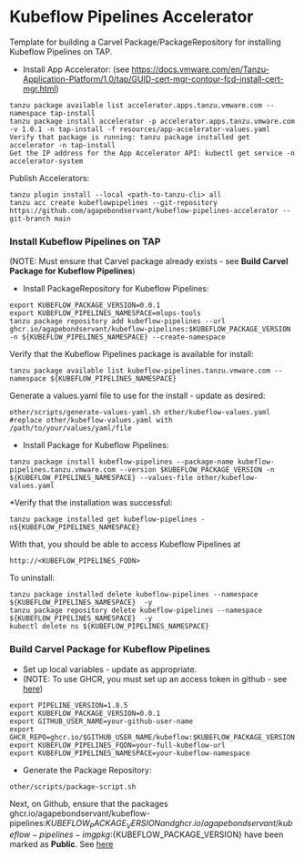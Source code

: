 # Kubeflow Pipelines Accelerator
Template for building a Carvel Package/PackageRepository for installing Kubeflow Pipelines on TAP.

* Install App Accelerator: (see https://docs.vmware.com/en/Tanzu-Application-Platform/1.0/tap/GUID-cert-mgr-contour-fcd-install-cert-mgr.html)
```
tanzu package available list accelerator.apps.tanzu.vmware.com --namespace tap-install
tanzu package install accelerator -p accelerator.apps.tanzu.vmware.com -v 1.0.1 -n tap-install -f resources/app-accelerator-values.yaml
Verify that package is running: tanzu package installed get accelerator -n tap-install
Get the IP address for the App Accelerator API: kubectl get service -n accelerator-system
```

Publish Accelerators:
```
tanzu plugin install --local <path-to-tanzu-cli> all
tanzu acc create kubeflowpipelines --git-repository https://github.com/agapebondservant/kubeflow-pipelines-accelerator --git-branch main
```

### Install Kubeflow Pipelines on TAP
(NOTE: Must ensure that Carvel package already exists - see **Build Carvel Package for Kubeflow Pipelines**)
* Install PackageRepository for Kubeflow Pipelines:
```
export KUBEFLOW_PACKAGE_VERSION=0.0.1
export KUBEFLOW_PIPELINES_NAMESPACE=mlops-tools
tanzu package repository add kubeflow-pipelines --url ghcr.io/agapebondservant/kubeflow-pipelines:$KUBEFLOW_PACKAGE_VERSION -n ${KUBEFLOW_PIPELINES_NAMESPACE} --create-namespace
```

Verify that the Kubeflow Pipelines package is available for install:
```
tanzu package available list kubeflow-pipelines.tanzu.vmware.com --namespace ${KUBEFLOW_PIPELINES_NAMESPACE} 
```

Generate a values.yaml file to use for the install - update as desired:
```
other/scripts/generate-values-yaml.sh other/kubeflow-values.yaml #replace other/kubeflow-values.yaml with /path/to/your/values/yaml/file
```

* Install Package for Kubeflow Pipelines:
```
tanzu package install kubeflow-pipelines --package-name kubeflow-pipelines.tanzu.vmware.com --version $KUBEFLOW_PACKAGE_VERSION -n ${KUBEFLOW_PIPELINES_NAMESPACE} --values-file other/kubeflow-values.yaml
```

*Verify that the installation was successful:
```
tanzu package installed get kubeflow-pipelines -n${KUBEFLOW_PIPELINES_NAMESPACE}
```

With that, you should be able to access Kubeflow Pipelines at 
```
http://<KUBEFLOW_PIPELINES_FQDN>
```
To uninstall:
```
tanzu package installed delete kubeflow-pipelines --namespace ${KUBEFLOW_PIPELINES_NAMESPACE}  -y
tanzu package repository delete kubeflow-pipelines --namespace ${KUBEFLOW_PIPELINES_NAMESPACE}  -y
kubectl delete ns ${KUBEFLOW_PIPELINES_NAMESPACE}
```


### Build Carvel Package for Kubeflow Pipelines

* Set up local variables - update as appropriate. 
* (NOTE: To use GHCR, you must set up an access token in github - see [here](https://docs.github.com/en/authentication/keeping-your-account-and-data-secure/creating-a-personal-access-token))
```
export PIPELINE_VERSION=1.8.5
export KUBEFLOW_PACKAGE_VERSION=0.0.1
export GITHUB_USER_NAME=your-github-user-name
export GHCR_REPO=ghcr.io/$GITHUB_USER_NAME/kubeflow:$KUBEFLOW_PACKAGE_VERSION
export KUBEFLOW_PIPELINES_FQDN=your-full-kubeflow-url
export KUBEFLOW_PIPELINES_NAMESPACE=your-kubeflow-namespace
```

* Generate the Package Repository:
```
other/scripts/package-script.sh
```

Next, on Github, ensure that the packages ghcr.io/agapebondservant/kubeflow-pipelines:${KUBEFLOW_PACKAGE_VERSION} and
ghcr.io/agapebondservant/kubeflow-pipelines-imgpkg:${KUBEFLOW_PACKAGE_VERSION} have been marked as **Public**.
See [here](https://docs.github.com/en/packages/learn-github-packages/configuring-a-packages-access-control-and-visibility)